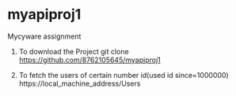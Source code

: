 # myapiproj1
Mycyware assignment
1. To download the Project
git clone https://github.com/8762105645/myapiproj1

2. To fetch the users of certain number id(used id since=1000000)
 https://local_machine_address/Users
